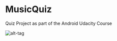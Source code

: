 # MusicQuiz

Quiz Project as part of the Android Udacity Course

![alt-tag](https://cloud.githubusercontent.com/assets/25515948/24562464/2ecc8468-164b-11e7-85b9-698c298bf858.png)
